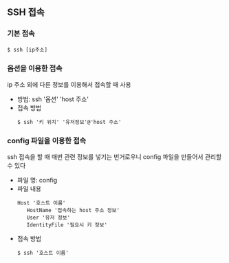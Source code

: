 ## SSH 접속

### 기본 접속
~~~
$ ssh [ip주소]
~~~

### 옵션을 이용한 접속
ip 주소 외에 다른 정보를 이용해서 접속할 때 사용

- 방법: ssh '옵션' 'host 주소'
- 접속 방법
   ~~~
   $ ssh '키 위치' '유저정보'@'host 주소'
   ~~~

### config 파일을 이용한 접속
ssh 접속을 할 때 매번 관련 정보를 넣기는 번거로우니 config 파일을 만들어서 관리할 수 있다

- 파일 명: config
- 파일 내용
   ~~~
   Host '호스트 이름'
      HostName '접속하는 host 주소 정보'
      User '유저 정보'
      IdentityFile '필요시 키 정보'
   ~~~
- 접속 방법
   ~~~
   $ ssh '호스트 이름'
   ~~~


